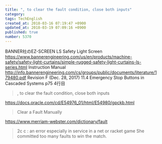 ```yaml
---
title: ", to clear the fault condition, close both inputs"
category: 
tags: TechEnglish
created_at: 2018-03-16 07:19:47 +0900
updated_at: 2018-03-19 07:09:16 +0900
published: true
number: 5370
---
```


BANNER社のEZ-SCREEN LS Safety Light Screen
https://www.bannerengineering.com/us/en/products/machine-safety/safety-light-curtains/simple-rugged-safety-light-curtains-ls-series.html
Instruction Manual
http://info.bannerengineering.com/cs/groups/public/documents/literature/179480.pdf
Revision F (Dec. 28, 2017)
11.4 Emergency Stop Buttons in Cascaded Systems
p75
4行目

> , to clear the fault condition, close both inputs

https://docs.oracle.com/cd/E54976_01/html/E54980/gpckb.html
> Clear a Fault Manually

https://www.merriam-webster.com/dictionary/fault
> 2c c : an error especially in service in a net or racket game 
She committed too many faults to win the match.


